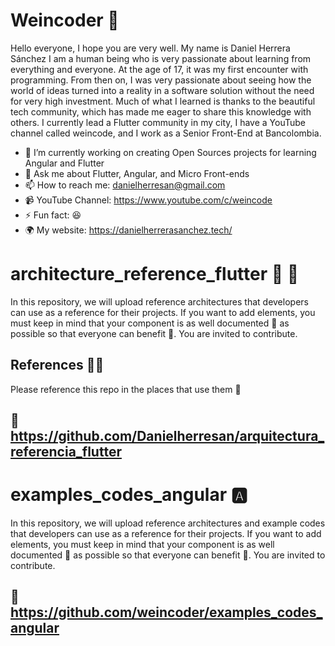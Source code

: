 # Weincoder 🚀

Hello everyone, I hope you are very well. My name is Daniel Herrera Sánchez
I am a human being who is very passionate about learning from everything and everyone. At the age of 17, it was my first encounter with programming. From then on, I was very passionate about seeing how the world of ideas turned into a reality in a software solution without the need for very high investment. Much of what I learned is thanks to the beautiful tech community, which has made me eager to share this knowledge with others. I currently lead a Flutter community in my city, I have a YouTube channel called weincode, and I work as a Senior Front-End at Bancolombia.




- 🔭 I’m currently working on creating Open Sources projects for learning Angular and Flutter 
- 💬 Ask me about Flutter, Angular, and Micro Front-ends
- 📫 How to reach me: danielherresan@gmail.com
- 📹 YouTube Channel: https://www.youtube.com/c/weincode
- ⚡ Fun fact: 😆
- 🌍 My website: https://danielherrerasanchez.tech/


# architecture_reference_flutter 💙 🚀
In this repository, we will upload reference architectures that developers can use as a reference for their projects. If you want to add elements, you must keep in mind that your component is as well documented 📗 as possible so that everyone can benefit 🧪. You are invited to contribute.

## References 🕵🏼
Please reference this repo in the places that use them 👾

## 🔗 https://github.com/Danielherresan/arquitectura_referencia_flutter


# examples_codes_angular 🅰️
In this repository, we will upload reference architectures and example codes that developers can use as a reference for their projects. If you want to add elements, you must keep in mind that your component is as well documented 📗 as possible so that everyone can benefit 🧪. You are invited to contribute.

##  🔗 https://github.com/weincoder/examples_codes_angular
